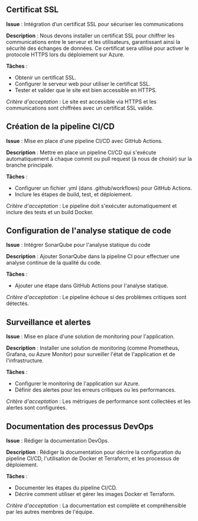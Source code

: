 ## Certificat SSL

**Issue** : Intégration d’un certificat SSL pour sécuriser les communications

**Description** : Nous devons installer un certificat SSL pour chiffrer les communications entre le serveur et les utilisateurs, garantissant ainsi la sécurité des échanges de données. Ce certificat sera utilisé pour activer le protocole HTTPS lors du déploiement sur Azure.

**Tâches** :

- Obtenir un certificat SSL.
- Configurer le serveur web pour utiliser le certificat SSL.
- Tester et valider que le site est bien accessible en HTTPS.

*Critère d'acceptation* : Le site est accessible via HTTPS et les communications sont chiffrées avec un certificat SSL valide.

## Création de la pipeline CI/CD
**Issue** : Mise en place d'une pipeline CI/CD avec GitHub Actions.

**Description** : Mettre en place un pipeline CI/CD qui s'exécute
automatiquement à chaque commit ou pull request (à nous de choisir) sur la branche principale.

**Tâches** :
- Configurer un fichier .yml (dans .github/workflows) pour GitHub Actions.
- Inclure les étapes de build, test, et déploiement.

*Critère d'acceptation* : Le pipeline doit s'exécuter automatiquement et inclure des tests et un build Docker.

## Configuration de l'analyse statique de code

**Issue** : Intégrer SonarQube pour l'analyse statique du code

**Description** : Ajouter SonarQube dans la pipeline CI pour effectuer une analyse continue de la qualité du code.

**Tâches** :
- Ajouter une étape dans GitHub Actions pour l'analyse statique.

*Critère d'acceptation* : Le pipeline échoue si des problèmes critiques sont détectés.

## Surveillance et alertes

**Issue** : Mise en place d'une solution de monitoring pour l'application.

**Description** : Installer une solution de monitoring (comme Prometheus, Grafana, ou Azure Monitor) pour surveiller l'état de l'application et de l'infrastructure.

**Tâches** :
- Configurer le monitoring de l'application sur Azure.
- Définir des alertes pour les erreurs critiques ou les performances.

*Critère d'acceptation* : Les métriques de performance sont collectées et les alertes sont configurées.

## Documentation des processus DevOps

**Issue** : Rédiger la documentation DevOps.

**Description** : Rédiger la documentation pour décrire la configuration du pipeline CI/CD, l'utilisation de Docker et Terraform, et les processus de déploiement.

**Tâches** :
- Documenter les étapes du pipeline CI/CD.
- Décrire comment utiliser et gérer les images Docker et Terraform.

*Critère d'acceptation* : La documentation est complète et compréhensible par les autres membres de l'équipe.
